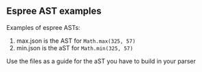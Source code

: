## Espree AST examples 

Examples of espree ASTs:

1. max.json is the AST for  `Math.max(325, 57)`
2. min.json is the aST for `Math.min(325, 57)`

Use the files as a guide for the aST you have to build in your parser